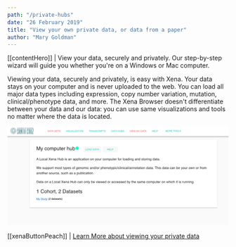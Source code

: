 ```yaml
---
path: "/private-hubs"
date: "26 February 2019"
title: "View your own private data, or data from a paper"
author: "Mary Goldman"
---
```


[[contentHero]]
| View your data, securely and privately. Our step-by-step wizard will guide you whether you're on a Windows or Mac computer.

Viewing your data, securely and privately, is easy with Xena. Your data stays on your computer and is never uploaded to the web. You can load all major data types including expression, copy number variation, mutation, clinical/phenotype data, and more. The Xena Browser doesn't differentiate between your data and our data: you can use same visualizations and tools no matter where the data is located.

![Screenshot of private local hub page](/images/discover/MyHubScreenshot.png)

[[xenaButtonPeach]]
| [Learn More about viewing your private data](https://ucsc-xena.gitbook.io/project/local-xena-hub/getting-started)

